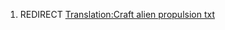 1.  REDIRECT [Translation:Craft alien propulsion
    txt](Translation:Craft_alien_propulsion_txt "wikilink")